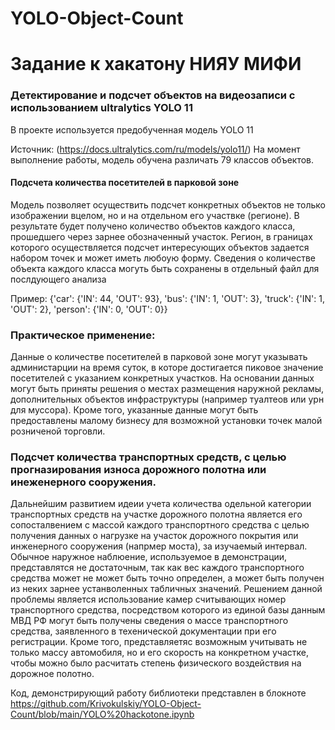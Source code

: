 # YOLO-Object-Count

# Задание к хакатону НИЯУ МИФИ 
### Детектирование и подсчет объектов на видеозаписи с использованием ultralytics YOLO 11

В проекте используется предобученная модель  YOLO 11

Источник: (https://docs.ultralytics.com/ru/models/yolo11/)
На момент выполнение работы, модель обучена различать 79 классов объектов.

#### Подсчета количества посетителей в парковой зоне

Модель позволяет осуществить подсчет конкретных объектов не только изображении вцелом, но и на отдельном его участвке (регионе). 
В результате будет получено количество объектов каждого класса, прошедшего через зарнее обозначенный участок. 
Регион, в границах которого осуществляется подсчет интересующих объектов задается набором точек и может иметь любоую форму.
Сведения о количестве объекта каждого класса могуть быть сохранены в отдельный файл для послдующего анализа

Пример: 
{'car': {'IN': 44, 'OUT': 93}, 'bus': {'IN': 1, 'OUT': 3}, 'truck': {'IN': 1, 'OUT': 2}, 'person': {'IN': 0, 'OUT': 0}}

### Практическое применение: 

Данные о количестве посетителей в парковой зоне могут указывать администарции на время суток, в которе достигается пиковое значение посетителей с указанием конкретных участков. На основании данных могут быть приняты решения о местах размещения наружной рекламы, дополнительных объектов инфраструктуры (например туалтеов или урн для муссора). Кроме того, указанные данные могут быть предоставлены малому бизнесу для возможной установки точек малой розниченой торговли. 

### Подсчет количества транспортных средств, с целью прогназирования износа дорожного полотна или инеженерного сооружения.

Дальнейшим  развитием идеии учета количества одельной категории транспортных средств на участке дорожного полотна является его сопосталвением с массой каждого транспортного средства с целью получения данных о нагрузке на участок дорожного покрытия или инженерного сооружения (напрмер моста), за изучаемый интервал. Обычное наружное наблюение, используемое в демонстрации, представлятся не достаточным, так как вес каждого транспортного средства может не может быть точно определен, а может быть получен из неких зарнее устанволенных табличных значений. Решением данной проблемы является использование камер считывающих номер транспортного средства, посредством которого из единой базы данным МВД РФ могут быть получены сведения о массе транспортного средства, заявленного в техенической документации при его регистрации. Кроме того, представляетяс возможным учитывать не только массу автомобиля, но и его скорость на конкретном участке, чтобы можно было расчитать степень физического воздействия на дорожное полотно.

Код, демонстрирующий работу библиотеки представлен в блокноте
https://github.com/Krivokulskiy/YOLO-Object-Count/blob/main/YOLO%20hackotone.ipynb














